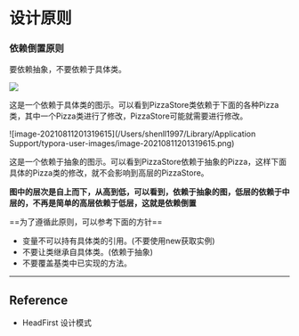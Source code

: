 # 设计原则

### 依赖倒置原则

要依赖抽象，不要依赖于具体类。

![](https://markdown-1259282458.cos.ap-nanjing.myqcloud.com/img/20210811201158.png)

这是一个依赖于具体类的图示。可以看到PizzaStore类依赖于下面的各种Pizza类，其中一个Pizza类进行了修改，PizzaStore可能就需要进行修改。

![image-20210811201319615](/Users/shenll1997/Library/Application Support/typora-user-images/image-20210811201319615.png)

这是一个依赖于抽象的图示。可以看到PizzaStore依赖于抽象的Pizza，这样下面具体的Pizza类的修改，就不会影响到高层的PizzaStore。

**图中的层次是自上而下，从高到低，可以看到，依赖于抽象的图，低层的依赖于中层的，不再是简单的高层依赖于低层，这就是依赖倒置**

==为了遵循此原则，可以参考下面的方针==

- 变量不可以持有具体类的引用。(不要使用new获取实例)
- 不要让类继承自具体类。(依赖于抽象)
- 不要覆盖基类中已实现的方法。



---

## Reference

- HeadFirst 设计模式

